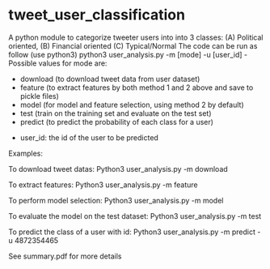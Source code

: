 # tweet_user_classification
A python module to categorize tweeter users into into 3 classes: (A) Political oriented, (B) Financial oriented (C) Typical/Normal
The code can be run as follow (use python3) python3 user_analysis.py -m [mode] -u [user_id] - Possible values for  mode  are:
+ download  (to download tweet data from user dataset)
+ feature  (to extract features by both method 1 and 2 above and save to pickle files)
+ model  (for model and feature selection, using method 2 by default)
+ test  (train on the training set and evaluate on the test set)
+ predict  (to predict the probability of each class for a user)
- user_id: the id of the user to be predicted

Examples:

To download tweet datas:
Python3 user_analysis.py -m download

To extract features:
Python3 user_analysis.py -m feature

To perform model selection:
Python3 user_analysis.py -m model

To evaluate the model on the test dataset: 
Python3 user_analysis.py -m test

To predict the class of a user with id:
Python3 user_analysis.py -m predict -u 4872354465

See summary.pdf for more details

